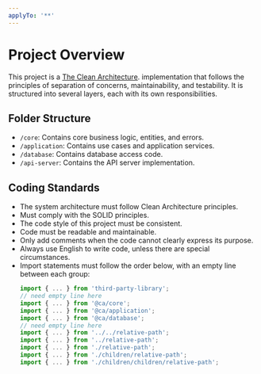 ```yaml
---
applyTo: '**'
---
```


# Project Overview

This project is a [The Clean Architecture](https://blog.cleancoder.com/uncle-bob/2012/08/13/the-clean-architecture.html). implementation that follows the principles of separation of concerns, maintainability, and testability. It is structured into several layers, each with its own responsibilities.

## Folder Structure

- `/core`: Contains core business logic, entities, and errors.
- `/application`: Contains use cases and application services.
- `/database`: Contains database access code.
- `/api-server`: Contains the API server implementation.

## Coding Standards

- The system architecture must follow Clean Architecture principles.
- Must comply with the SOLID principles.
- The code style of this project must be consistent.
- Code must be readable and maintainable.
- Only add comments when the code cannot clearly express its purpose.
- Always use English to write code, unless there are special circumstances.
- Import statements must follow the order below, with an empty line between each group:
  ```typescript
  import { ... } from 'third-party-library';
  // need empty line here
  import { ... } from '@ca/core';
  import { ... } from '@ca/application';
  import { ... } from '@ca/database';
  // need empty line here
  import { ... } from '../../relative-path';
  import { ... } from '../relative-path';
  import { ... } from './relative-path';
  import { ... } from './children/relative-path';
  import { ... } from './children/children/relative-path';
  ```
